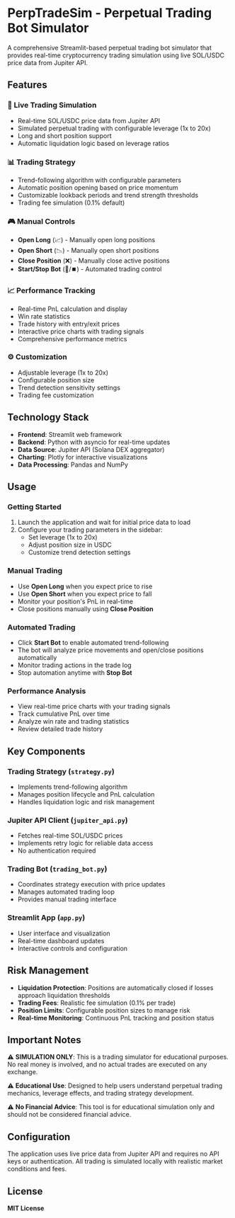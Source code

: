 # PerpTradeSim - Perpetual Trading Bot Simulator

A comprehensive Streamlit-based perpetual trading bot simulator that provides real-time cryptocurrency trading simulation using live SOL/USDC price data from Jupiter API.

## Features

### 🚀 Live Trading Simulation
- Real-time SOL/USDC price data from Jupiter API
- Simulated perpetual trading with configurable leverage (1x to 20x)
- Long and short position support
- Automatic liquidation logic based on leverage ratios

### 📊 Trading Strategy
- Trend-following algorithm with configurable parameters
- Automatic position opening based on price momentum
- Customizable lookback periods and trend strength thresholds
- Trading fee simulation (0.1% default)

### 🎮 Manual Controls
- **Open Long** (📈) - Manually open long positions
- **Open Short** (📉) - Manually open short positions  
- **Close Position** (❌) - Manually close active positions
- **Start/Stop Bot** (🚀/⏹️) - Automated trading control

### 📈 Performance Tracking
- Real-time PnL calculation and display
- Win rate statistics
- Trade history with entry/exit prices
- Interactive price charts with trading signals
- Comprehensive performance metrics

### ⚙️ Customization
- Adjustable leverage (1x to 20x)
- Configurable position size
- Trend detection sensitivity settings
- Trading fee customization

## Technology Stack

- **Frontend**: Streamlit web framework
- **Backend**: Python with asyncio for real-time updates
- **Data Source**: Jupiter API (Solana DEX aggregator)
- **Charting**: Plotly for interactive visualizations
- **Data Processing**: Pandas and NumPy

  
## Usage

### Getting Started
1. Launch the application and wait for initial price data to load
2. Configure your trading parameters in the sidebar:
   - Set leverage (1x to 20x)
   - Adjust position size in USDC
   - Customize trend detection settings

### Manual Trading
- Use **Open Long** when you expect price to rise
- Use **Open Short** when you expect price to fall
- Monitor your position's PnL in real-time
- Close positions manually using **Close Position**

### Automated Trading
- Click **Start Bot** to enable automated trend-following
- The bot will analyze price movements and open/close positions automatically
- Monitor trading actions in the trade log
- Stop automation anytime with **Stop Bot**

### Performance Analysis
- View real-time price charts with your trading signals
- Track cumulative PnL over time
- Analyze win rate and trading statistics
- Review detailed trade history

## Key Components

### Trading Strategy (`strategy.py`)
- Implements trend-following algorithm
- Manages position lifecycle and PnL calculation
- Handles liquidation logic and risk management

### Jupiter API Client (`jupiter_api.py`)
- Fetches real-time SOL/USDC prices
- Implements retry logic for reliable data access
- No authentication required

### Trading Bot (`trading_bot.py`)
- Coordinates strategy execution with price updates
- Manages automated trading loop
- Provides manual trading interface

### Streamlit App (`app.py`)
- User interface and visualization
- Real-time dashboard updates
- Interactive controls and configuration

  
## Risk Management

- **Liquidation Protection**: Positions are automatically closed if losses approach liquidation thresholds
- **Trading Fees**: Realistic fee simulation (0.1% per trade)
- **Position Limits**: Configurable position sizes to manage risk
- **Real-time Monitoring**: Continuous PnL tracking and position status

## Important Notes

⚠️ **SIMULATION ONLY**: This is a trading simulator for educational purposes. No real money is involved, and no actual trades are executed on any exchange.

⚠️ **Educational Use**: Designed to help users understand perpetual trading mechanics, leverage effects, and trading strategy development.

⚠️ **No Financial Advice**: This tool is for educational simulation only and should not be considered financial advice.

## Configuration

The application uses live price data from Jupiter API and requires no API keys or authentication. All trading is simulated locally with realistic market conditions and fees. 

## License

**MIT License**
